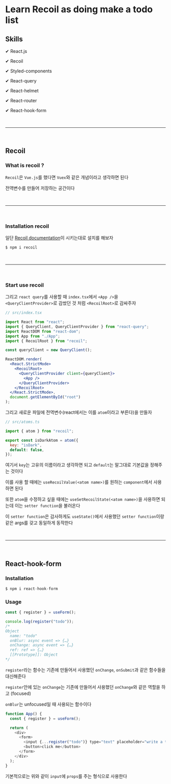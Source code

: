 # Learn Recoil as doing make a todo list

## Skills

✔ React.js

✔ Recoil

✔ Styled-components

✔ React-query

✔ React-helmet

✔ React-router

✔ React-hook-form

<br />
<hr />
<br />

## Recoil

### What is recoil ?

`Recoil`은 `Vue.js`를 했다면 `Vuex`와 같은 개념이라고 생각하면 된다

전역변수를 만들어 저장하는 공간이다

<br />
<hr />
<br />

### Installation recoil

일단 [Recoil documentation](https://recoiljs.org/)이 시키는대로 설치를 해보자

```jsx
$ npm i recoil
```

<br />
<hr />
<br />

### Start use recoil

그리고 `react query`를 사용할 때 `index.tsx`에서 `<App />`을 `<QueryClientProvider>`로 감쌌던 것 처럼 `<RecoilRoot>`로 감싸주자

```jsx
// src/index.tsx

import React from "react";
import { QueryClient, QueryClientProvider } from "react-query";
import ReactDOM from "react-dom";
import App from "./App";
import { RecoilRoot } from "recoil";

const queryClient = new QueryClient();

ReactDOM.render(
  <React.StrictMode>
    <RecoilRoot>
      <QueryClientProvider client={queryClient}>
        <App />
      </QueryClientProvider>
    </RecoilRoot>
  </React.StrictMode>,
  document.getElementById("root")
);
```

그리고 새로운 파일에 전역변수(react에서는 이를 `atom`이라고 부른다)을 만들자

```jsx
// src/atoms.ts

import { atom } from "recoil";

export const isDarkAtom = atom({
  key: "isDark",
  default: false,
});
```

여기서 `key`는 고유의 이름이라고 생각하면 되고 `default`는 말그대로 기본값을 정해주는 것이다

이를 사용 할 때에는 `useRecoilValue(<atom name>)`를 원하는 `component`에서 사용하면 된다

또한 `atom`을 수정하고 싶을 때에는 `useSetRecoilState(<atom name>)`을 사용하면 되는데 이는 `setter function`을 불러온다

이 `setter function`은 감사하게도 `useState()`에서 사용했던 `setter function`이랑 같은 args를 갖고 동일하게 동작한다

<br />
<hr />
<br />

## React-hook-form

### Installation

```js
$ npm i react-hook-form
```

### Usage

```js
const { register } = useForm();

console.log(register("todo"));
/*
Object
  name: "todo"
  onBlur: async event => {…}
  onChange: async event => {…}
  ref: ref => {…}
  [[Prototype]]: Object
*/
```

`register`라는 함수는 기존에 만들어서 사용했던 `onChange`, `onSubmit`과 같은 함수들을 대신해준다

`register`안에 있는 `onChange`는 기존에 만들어서 사용했던 `onChange`와 같은 역할을 하고 (focused)

`onBlur`는 unfocused일 때 사용되는 함수이다

```js
function App() {
  const { register } = useForm();

  return (
    <div>
      <form>
        <input {...register("todo")} type="text" placeholder="write a to do" />
        <button>click me</button>
      </form>
    </div>
  );
}
```
기본적으로는 위와 같이 `input`에 `props`를 주는 형식으로 사용한다